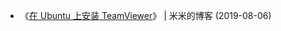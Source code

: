- 《[在 Ubuntu 上安装 TeamViewer](https://mi.js.org/2019-08/%E5%9C%A8Ubuntu%E4%B8%8A%E5%AE%89%E8%A3%85TeamViewer/)》 | 米米的博客 (2019-08-06)
